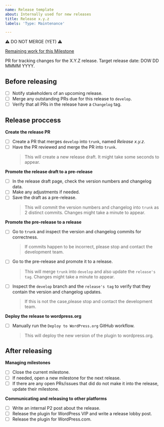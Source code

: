 ```yaml
---
name: Release template
about: Internally used for new releases
title: Release x.y.z
labels: 'Type: Maintenance'

---
```


:warning: DO NOT MERGE (YET) :warning:

[Remaining work for this Milestone](https://github.com/Parsely/wp-parsely/milestone/xx)

PR for tracking changes for the X.Y.Z release. Target release date: DOW DD MMMM YYYY.

## Before releasing

- [ ] Notify stakeholders of an upcoming release.
- [ ] Merge any outstanding PRs due for this release to `develop`.
- [ ] Verify that all PRs in the release have a `Changelog` tag.

## Release proccess

**Create the release PR**
- [ ] Create a PR that merges `develop` into `trunk`, named _Release x.y.z_.
- [ ] Have the PR reviewed and merge the PR into `trunk`.
  > This will create a new release draft. It might take some seconds to appear.

**Promote the release draft to a pre-release**
- [ ] In the release draft page, check the version numbers and changelog data.
- [ ] Make any adjustments if needed.
- [ ] Save the draft as a pre-release.
  > This will commit the version numbers and changelog into `trunk` as 2 distinct commits. Changes might take a minute to appear.

**Promote the pre-release to a release**
- [ ] Go to `trunk` and inspect the version and changelog commits for correctness.
  > If commits happen to be incorrect, please stop and contact the development team.
- [ ] Go to the pre-release and promote it to a release.
  > This will merge `trunk` into `develop` and also update the `release's tag`. Changes might take a minute to appear.
- [ ] Inspect the `develop` branch and the `release's tag` to verify that they contain the version and changelog updates.
  > If this is not the case,please stop and contact the development team.

**Deploy the release to wordpress.org**
- [ ] Manually run the `Deploy to WordPress.org` GitHub workflow.
  > This will deploy the new version of the plugin to wordpress.org.

## After releasing

**Managing milestones**
- [ ] Close the current milestone.
- [ ] If needed, open a new milestone for the next release.
- [ ] If there are any open PRs/issues that did do not make it into the release, update their milestone.

**Communicating and releasing to other platforms**
- [ ] Write an internal P2 post about the release.
- [ ] Release the plugin for WordPress VIP and write a release lobby post.
- [ ] Release the plugin for WordPress.com.
